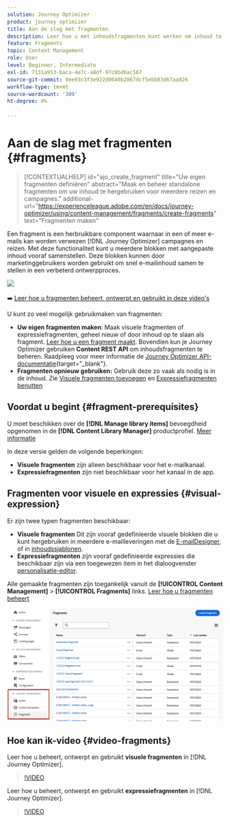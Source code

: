 ```yaml
---
solution: Journey Optimizer
product: journey optimizer
title: Aan de slag met fragmenten
description: Leer hoe u met inhoudsfragmenten kunt werken om inhoud te hergebruiken in Journey Optimizer-campagnes en -reizen
feature: Fragments
topic: Content Management
role: User
level: Beginner, Intermediate
exl-id: 7131a953-baca-4e7c-a8df-97c0bd6ac567
source-git-commit: 0ee93c3f3e922d0640b2867dcf5ebb83d67aa826
workflow-type: tm+mt
source-wordcount: '309'
ht-degree: 0%

---
```


# Aan de slag met fragmenten {#fragments}

>[!CONTEXTUALHELP]
>id="ajo_create_fragment"
>title="Uw eigen fragmenten definiëren"
>abstract="Maak en beheer standalone fragmenten om uw inhoud te hergebruiken voor meerdere reizen en campagnes."
>additional-url="https://experienceleague.adobe.com/en/docs/journey-optimizer/using/content-management/fragments/create-fragments" text="Fragmenten maken"

Een fragment is een herbruikbare component waarnaar in een of meer e-mails kan worden verwezen [!DNL Journey Optimizer] campagnes en reizen. Met deze functionaliteit kunt u meerdere blokken met aangepaste inhoud vooraf samenstellen. Deze blokken kunnen door marketinggebruikers worden gebruikt om snel e-mailinhoud samen te stellen in een verbeterd ontwerpproces.

![](../rn/assets/do-not-localize/fragments.gif)

➡️ [Leer hoe u fragmenten beheert, ontwerpt en gebruikt in deze video&#39;s](#video-fragments)

U kunt zo veel mogelijk gebruikmaken van fragmenten:

* **Uw eigen fragmenten maken**: Maak visuele fragmenten of expressiefragmenten, geheel nieuw of door inhoud op te slaan als fragment. [Leer hoe u een fragment maakt](#create-fragments). Bovendien kun je Journey Optimizer gebruiken **Content REST API** om inhoudsfragmenten te beheren. Raadpleeg voor meer informatie de [Journey Optimizer API-documentatie](https://developer.adobe.com/journey-optimizer-apis/references/content/){target="_blank"}.
* **Fragmenten opnieuw gebruiken:** Gebruik deze zo vaak als nodig is in de inhoud. Zie [Visuele fragmenten toevoegen](../email/use-visual-fragments.md) en [Expressiefragmenten benutten](../personalization/use-expression-fragments.md)

## Voordat u begint {#fragment-prerequisites}

U moet beschikken over de **[!DNL Manage library items]** bevoegdheid opgenomen in de **[!DNL Content Library Manager]** productprofiel. [Meer informatie](../administration/ootb-product-profiles.md#content-library-manager)

In deze versie gelden de volgende beperkingen:

* **Visuele fragmenten** zijn alleen beschikbaar voor het e-mailkanaal.
* **Expressiefragmenten** zijn niet beschikbaar voor het kanaal in de app.

## Fragmenten voor visuele en expressies {#visual-expression}

Er zijn twee typen fragmenten beschikbaar:

* **Visuele fragmenten** Dit zijn vooraf gedefinieerde visuele blokken die u kunt hergebruiken in meerdere e-mailleveringen met de [E-mailDesigner](../email/get-started-email-design.md), of in [inhoudssjablonen](../email/use-email-templates.md).
* **Expressiefragmenten** zijn vooraf gedefinieerde expressies die beschikbaar zijn via een toegewezen item in het dialoogvenster [personalisatie-editor](../personalization/personalization-build-expressions.md).

Alle gemaakte fragmenten zijn toegankelijk vanuit de **[!UICONTROL Content Management]** > **[!UICONTROL Fragments]**  links. [Leer hoe u fragmenten beheert](../content-management/manage-fragments.md)

![](assets/fragment-list.png)

## Hoe kan ik-video {#video-fragments}

Leer hoe u beheert, ontwerpt en gebruikt **visuele fragmenten** in [!DNL Journey Optimizer].

>[!VIDEO](https://video.tv.adobe.com/v/3419932/?quality=12)

Leer hoe u beheert, ontwerpt en gebruikt **expressiefragmenten** in [!DNL Journey Optimizer].

>[!VIDEO](https://video.tv.adobe.com/v/3424587/?quality=12)
